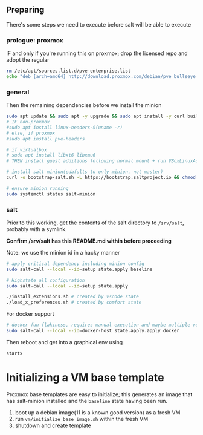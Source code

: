 ## Preparing

There's some steps we need to execute before salt will be able to execute

### prologue: proxmox

IF and only if you're running this on proxmox; drop the licensed repo and adopt the regular

```bash
rm /etc/apt/sources.list.d/pve-enterprise.list
echo "deb [arch=amd64] http://download.proxmox.com/debian/pve bullseye pve-no-subscription" > /etc/apt/sources.list.d/pve-install-repo.list
```

### general

Then the remaining dependencies before we install the minion

```bash
sudo apt update && sudo apt -y upgrade && sudo apt install -y curl build-essential dkms
# IF non-proxmox
#sudo apt install linux-headers-$(uname -r)
# else, if proxmox
#sudo apt install pve-headers

# if virtualbox
# sudo apt install libxt6 libxmu6
# THEN install guest additions following normal mount + run VBoxLinuxAdditions.run

# install salt minion(edafults to only minion, not master)
curl -o bootstrap-salt.sh -L https://bootstrap.saltproject.io && chmod +x bootstrap-salt.sh && sudo ./bootstrap-salt.sh -P onedir

# ensure minion running
sudo systemctl status salt-minion
```

### salt

Prior to this working, get the contents of the salt directory to `/srv/salt`, probably with a symlink.

**Confirm /srv/salt has this README.md within before proceeding**

Note: we use the minion id in a hacky manner

```bash
# apply critical dependency including minion config
sudo salt-call --local --id=setup state.apply baseline

# Highstate all configuration
sudo salt-call --local --id=setup state.apply

./install_extensions.sh # created by vscode state
./load_x_preferences.sh # created by comfort state
```

For docker support

```bash
# docker fun flakiness, requires manual execution and maybe multiple retries
sudo salt-call --local --id=docker-host state.apply.apply docker
```

Then reboot and get into a graphical env using

```bash
startx
```

# Initializing a VM base template

Proxmox base templates are easy to initialize; this generates an image that has salt-minion installed and the `baseline` state having been run.

1. boot up a debian image(11 is a known good version) as a fresh VM
1. run `vm/initialize_base_image.sh` within the fresh VM
1. shutdown and create template
